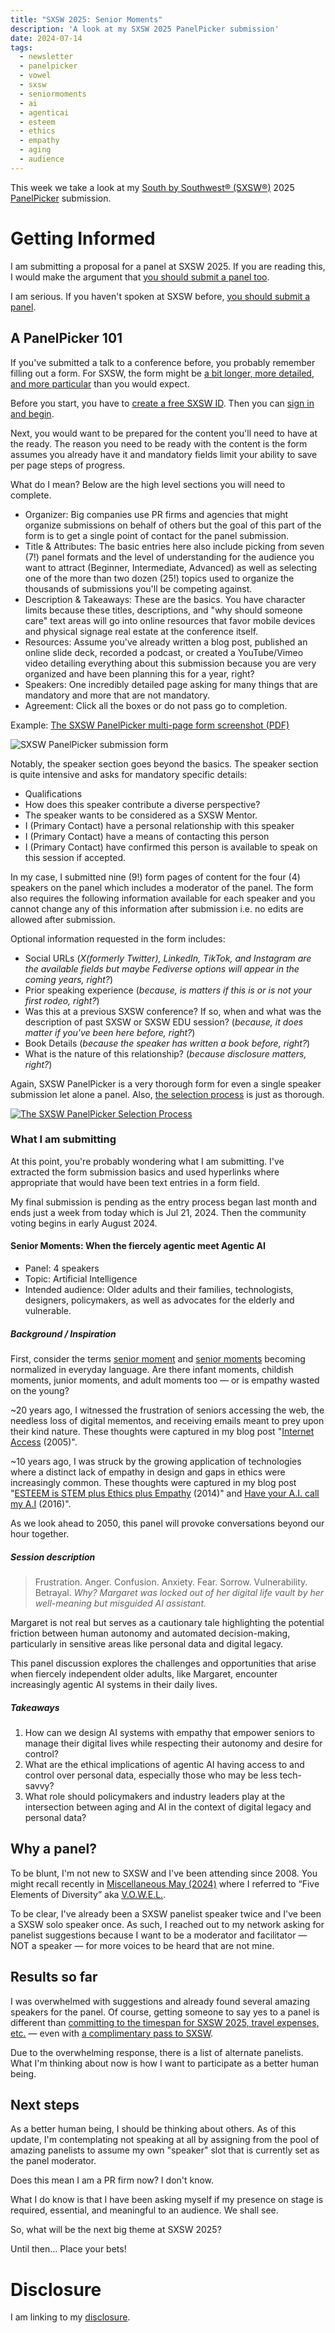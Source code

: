 ```yaml
---
title: "SXSW 2025: Senior Moments"
description: 'A look at my SXSW 2025 PanelPicker submission'
date: 2024-07-14
tags:
  - newsletter
  - panelpicker
  - vowel
  - sxsw
  - seniormoments
  - ai
  - agenticai
  - esteem
  - ethics
  - empathy
  - aging
  - audience
---
```


This week we take a look at my [South by Southwest® (SXSW®)](https://en.wikipedia.org/wiki/South\_by\_Southwest) 2025 [PanelPicker]((https://panelpicker.sxsw.com)) submission.

# Getting Informed

I am submitting a proposal for a panel at SXSW 2025. If you are reading this, I would make the argument that [you should submit a panel too](https://panelpicker.sxsw.com).

I am serious. If you haven't spoken at SXSW before, [you should submit a panel](https://panelpicker.sxsw.com).

## A PanelPicker 101

If you've submitted a talk to a conference before, you probably remember filling out a form. For SXSW, the form might be [a bit longer, more detailed, and more particular](https://support.sxsw.com/hc/en-us/sections/201313125-PanelPicker) than you would expect.

Before you start, you have to [create a free SXSW ID](https://id.sxsw.com/sign_up). Then you can [sign in and begin](https://panelpicker.sxsw.com/auth/sxsw?origin=/ideas/new/sxsw).

Next, you would want to be prepared for the content you'll need to have at the ready. The reason you need to be ready with the content is the form assumes you already have it and mandatory fields limit your ability to save per page steps of progress.

What do I mean? Below are the high level sections you will need to complete.

- Organizer: Big companies use PR firms and agencies that might organize submissions on behalf of others but the goal of this part of the form is to get a single point of contact for the panel submission.
- Title & Attributes: The basic entries here also include picking from seven (7!) panel formats and the level of understanding for the audience you want to attract (Beginner, Intermediate, Advanced) as well as selecting one of the more than two dozen (25!) topics used to organize the thousands of submissions you'll be competing against.
- Description & Takeaways: These are the basics. You have character limits because these titles, descriptions, and "why should someone care" text areas will go into online resources that favor mobile devices and physical signage real estate at the conference itself.
- Resources: Assume you've already written a blog post, published an online slide deck, recorded a podcast, or created a YouTube/Vimeo video detailing everything about this submission because you are very organized and have been planning this for a year, right?
- Speakers: One incredibly detailed page asking for many things that are mandatory and more that are not mandatory.
- Agreement: Click all the boxes or do not pass go to completion.

Example: [The SXSW PanelPicker multi-page form screenshot (PDF)](https://panelpicker.sxsw.com//assets/pdf_preview/sxsw-preview-7556af192ada56f4a6a21dcc8d4f04c2e36f782b9de17879f9840f6c1c28e064.pdf)


![SXSW PanelPicker submission form](/assets/images/screenshots/2024-07-14-16-13-50.png)

Notably, the speaker section goes beyond the basics. The speaker section is quite intensive and asks for mandatory specific details:

- Qualifications
- How does this speaker contribute a diverse perspective?
- The speaker wants to be considered as a SXSW Mentor.
- I (Primary Contact) have a personal relationship with this speaker
- I (Primary Contact) have a means of contacting this person
- I (Primary Contact) have confirmed this person is available to speak on this session if accepted.

In my case, I submitted nine (9!) form pages of content for the four (4) speakers on the panel which includes a moderator of the panel. The form also requires the following information available for each speaker and you cannot change any of this information after submission i.e. no edits are allowed after submission.

Optional information requested in the form includes:

- Social URLs (_X(formerly Twitter), LinkedIn, TikTok, and Instagram are the available fields but maybe Fediverse options will appear in the coming years, right?_)
- Prior speaking experience (_because, is matters if this is or is not your first rodeo, right?_)
- Was this at a previous SXSW conference? If so, when and what was the description of past SXSW or SXSW EDU session? (_because, it does matter if you've been here before, right?_)
- Book Details (_because the speaker has written a book before, right?_)
- What is the nature of this relationship? (_because disclosure matters, right?_)

Again, SXSW PanelPicker is a very thorough form for even a single speaker submission let alone a panel. Also, [the selection process](https://panelpicker.sxsw.com/about) is just as thorough.

[![The SXSW PanelPicker Selection Process ](/assets/images/screenshots/2024-07-14-16-45-16.png)](https://panelpicker.sxsw.com/about)

### What I am submitting

At this point, you're probably wondering what I am submitting. I've extracted the form submission basics and used hyperlinks where appropriate that would have been text entries in a form field.

My final submission is pending as the entry process began last month and ends just a week from today which is Jul 21, 2024. Then the community voting begins in early August 2024.

#### Senior Moments: When the fiercely agentic meet Agentic AI

- Panel: 4 speakers
- Topic: Artificial Intelligence
- Intended audience: Older adults and their families, technologists, designers, policymakers, as well as advocates for the elderly and vulnerable.

##### Background / Inspiration

First, consider the terms [senior moment](https://www.researchgate.net/publication/223296883_Senior_moments_The_acceptability_of_an_ageist_phrase) and [senior moments](https://aese.psu.edu/outreach/intergenerational/articles/article-2) becoming normalized in everyday language. Are there infant moments, childish moments, junior moments, and adult moments too — or is empathy wasted on the young?

~20 years ago, I witnessed the frustration of seniors accessing the web, the needless loss of digital mementos, and receiving emails meant to prey upon their kind nature. These thoughts were captured in my blog post "[Internet Access](/archive/internet-access/) (2005)".

~10 years ago, I was struck by the growing application of technologies where a distinct lack of empathy in design and gaps in ethics were increasingly common. These thoughts were captured in my blog post "[ESTEEM is STEM plus Ethics plus Empathy](/archive/esteem-is-stem-plus-ethics-plus-empathy/) (2014)" and [Have your A.I. call my A.I](/archive/have-your-ai-call-my-ai/) (2016)".

As we look ahead to 2050, this panel will provoke conversations beyond our hour together.

##### Session description

> Frustration. Anger. Confusion. Anxiety. Fear. Sorrow. Vulnerability. Betrayal. *Why? Margaret was locked out of her digital life vault by her well-meaning but misguided AI assistant.*

Margaret is not real but serves as a cautionary tale highlighting the potential friction between human autonomy and automated decision-making, particularly in sensitive areas like personal data and digital legacy.

This panel discussion explores the challenges and opportunities that arise when fiercely independent older adults, like Margaret, encounter increasingly agentic AI systems in their daily lives.

##### Takeaways

1. How can we design AI systems with empathy that empower seniors to manage their digital lives while respecting their autonomy and desire for control?
2. What are the ethical implications of agentic AI having access to and control over personal data, especially those who may be less tech-savvy?
3. What role should policymakers and industry leaders play at the intersection between aging and AI in the context of digital legacy and personal data?

## Why a panel?

To be blunt, I'm not new to SXSW and I've been attending since 2008. You might recall recently in [Miscellaneous May (2024)](/archive/miscellaneous-may/) where I referred to “Five Elements of Diversity” aka [V.O.W.E.L.](/topics/vowel).

To be clear, I've already been a SXSW panelist speaker twice and I've been a SXSW solo speaker once. As such, I reached out to my network asking for panelist suggestions because I want to be a moderator and facilitator — NOT a speaker — for more voices to be heard that are not mine.

## Results so far

I was overwhelmed with suggestions and already found several amazing speakers for the panel. Of course, getting someone to say yes to a panel is different than [committing to the timespan for SXSW 2025, travel expenses, etc.](https://support.sxsw.com/hc/en-us/articles/206427465-When-entering-a-proposal-for-a-panel-do-I-need-to-confirm-attendance-of-all-speakers-before-entering) — even with [a complimentary pass to SXSW](https://support.sxsw.com/hc/en-us/articles/206427525-Do-speakers-receive-complimentary-registration).

Due to the overwhelming response, there is a list of alternate panelists. What I'm thinking about now is how I want to participate as a better human being.

## Next steps

As a better human being, I should be thinking about others. As of this update, I'm contemplating not speaking at all by assigning from the pool of amazing panelists to assume my own "speaker" slot that is currently set as the panel moderator.

Does this mean I am a PR firm now? I don't know.

What I do know is that I have been asking myself if my presence on stage is required, essential, and meaningful to an audience. We shall see.

So, what will be the next big theme at SXSW 2025?

Until then… Place your bets!

# Disclosure

I am linking to my [disclosure](https://jaycuthrell.com/disclosure/).
